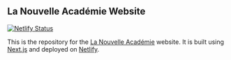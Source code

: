 ## La Nouvelle Académie Website

[![Netlify Status](https://api.netlify.com/api/v1/badges/3dc16f21-c657-427d-bc52-3e3f41d1d3d8/deploy-status)](https://app.netlify.com/sites/lnac/deploys)

This is the repository for the [La Nouvelle Académie](https://lanouvelleacademie.fr) website. It is built using [Next.js](https://nextjs.org) and deployed on [Netlify](https://www.netlify.com).